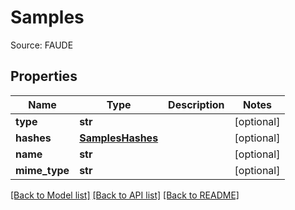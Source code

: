 # Samples

Source: FAUDE
## Properties
Name | Type | Description | Notes
------------ | ------------- | ------------- | -------------
**type** | **str** |  | [optional] 
**hashes** | [**SamplesHashes**](SamplesHashes.md) |  | [optional] 
**name** | **str** |  | [optional] 
**mime_type** | **str** |  | [optional] 

[[Back to Model list]](../README.md#documentation-for-models) [[Back to API list]](../README.md#documentation-for-api-endpoints) [[Back to README]](../README.md)


